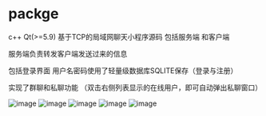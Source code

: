 # packge
c++
Qt(>=5.9)
基于TCP的局域网聊天小程序源码  包括服务端 和客户端 

服务端负责转发客户端发送过来的信息

包括登录界面 用户名密码使用了轻量级数据库SQLITE保存（登录与注册）

实现了群聊和私聊功能 （双击右侧列表显示的在线用户，即可自动弹出私聊窗口）

![image](https://github.com/zlz-git/packge/blob/master/login.png)
![image](https://github.com/zlz-git/packge/blob/master/dispaly.png)
![image](https://github.com/zlz-git/packge/blob/master/groupchat.png)
![image](https://github.com/zlz-git/packge/blob/master/privatechat.png)
![image](https://github.com/zlz-git/packge/blob/master/files.png)
